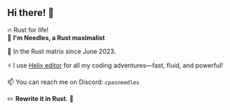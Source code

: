 ## Hi there! 👋

🔥 Rust for life! <br />
🚀 **I'm Needles, a Rust maximalist**

🌱 In the Rust matrix since June 2023.

⚡ I use [Helix editor](https://helix-editor.com) for all my coding adventures—fast, fluid, and powerful!

📫 You can reach me on Discord: `cpasneedles`

✏️ **Rewrite it in Rust.** 🦀
